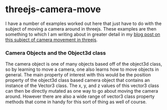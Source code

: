# threejs-camera-move

I have a number of examples worked out here that just have to do with the subject of moving a camera around in threejs. These examples are then something to which I am writing about in greater detail in my [blog post on this subject of camera movement in threejs](https://dustinpfister.github.io/2019/12/17/threejs-camera-move/).

### Camera Objects and the Object3d class

The camera object is one of many objects based off of the object3d class, so by learning to move a camera, one also learns how to move objects in general. The main property of interest with this would be the position property of the object3d class based camera object that contains an instance of the Vector3 class. The x, y, and z values of this vector3 class can then be directly mutated as one way to go about moving the camera around. However there are also a wide range of vector3 class property methods that come in handy for this sort of thing as well of course.



